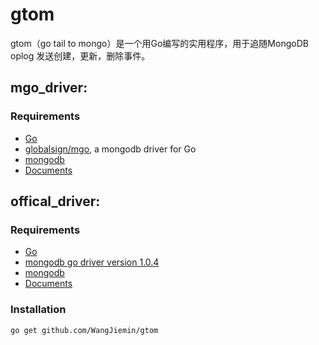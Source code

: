 gtom
===
gtom（go tail to mongo）是一个用Go编写的实用程序，用于追随MongoDB oplog 发送创建，更新，删除事件。


## mgo_driver:
### Requirements ###
+ [Go](http://golang.org/doc/install)
+ [globalsign/mgo](https://godoc.org/github.com/globalsign/mgo), a mongodb driver for Go
+ [mongodb](http://www.mongodb.org/)
+ [Documents](https://github.com/WangJiemin/gtom/blob/master/mgo_driver/README.md)

## offical_driver:

### Requirements ###
+ [Go](http://golang.org/doc/install)
+ [mongodb go driver version 1.0.4](https://github.com/mongodb/mongo-go-driver)
+ [mongodb](http://www.mongodb.org/)
+ [Documents](https://github.com/WangJiemin/gtom/blob/master/offical_driver/README.md)

### Installation ###

	go get github.com/WangJiemin/gtom

